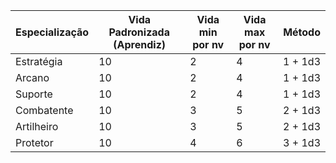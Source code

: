 
| Especialização | Vida Padronizada (Aprendiz) | Vida min por nv | Vida max por nv | Método  |
| -------------- | --------------------------- | --------------- | --------------- | ------- |
| Estratégia     | 10                          | 2               | 4               | 1 + 1d3 |
| Arcano         | 10                          | 2               | 4               | 1 + 1d3 |
| Suporte        | 10                          | 2               | 4               | 1 + 1d3 |
| Combatente     | 10                          | 3               | 5               | 2 + 1d3 |
| Artilheiro     | 10                          | 3               | 5               | 2 + 1d3 |
| Protetor       | 10                          | 4               | 6               | 3 + 1d3 |
